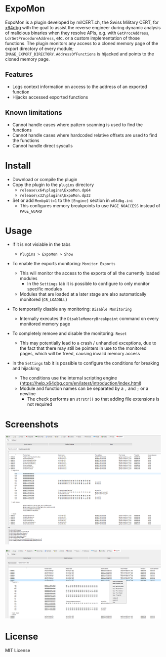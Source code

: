 # ExpoMon

ExpoMon is a plugin developed by milCERT.ch, the Swiss Military CERT, for [x64dbg](https://github.com/x64dbg/x64dbg) with the goal to assist the reverse engineer during dynamic analysis of malicious binaries when they resolve APIs, e.g. with `GetProcAddress`, `LdrGetProcedureAddress`, etc. or a custom implementation of those functions. The plugin monitors any access to a cloned memory page of the export directory of every module; `IMAGE_EXPORT_DIRECTORY.AddressOfFunctions` is hijacked and points to the cloned memory page.

## Features

- Logs context information on access to the address of an exported function
- Hijacks accessed exported functions

## Known limitations

- Cannot handle cases where pattern scanning is used to find the functions
- Cannot handle cases where hardcoded relative offsets are used to find the functions
- Cannot handle direct syscalls

# Install

- Download or compile the plugin 
- Copy the plugin to the `plugins` directory
	- `release\x64\plugins\ExpoMon.dp64`
	- `release\x32\plugins\ExpoMon.dp32`
- Set or add `MembpAlt=1` to the `[Engine]` section in `x64dbg.ini`
	- This configures memory breakpoints to use `PAGE_NOACCESS` instead of `PAGE_GUARD`

# Usage

- If it is not visiable in the tabs
	- `Plugins > ExpoMon > Show`
	
- To enable the exports monitoring: `Monitor Exports`
	- This will monitor the access to the exports of all the currently loaded modules
		- In the `Settings` tab it is possible to configure to only monitor specific modules
	- Modules that are loaded at a later stage are also automatically monitored (`CB_LOADDLL`)

- To temporarily disable any monitoring: `Disable Monitoring`
	- Internally executes the `DisableMemoryBreakpoint` command on every monitored memory page
	
- To completely remove and disable the monitoring: `Reset`
	- This may potentially lead to a crash / unhandled exceptions, due to the fact that there may still be pointers in use to the monitored pages, which will be freed, causing invalid memory access
	
- In the `Settings` tab it is possible to configure the conditions for breaking and hijacking
	- The conditions use the internal scripting engine (https://help.x64dbg.com/en/latest/introduction/index.html)
	- Module and function names can be separated by a `,` and `;` or a newline
		- The check performs an `strstr()` so that adding file extensions is not required
		
# Screenshots

![Accessed Exports](Assets/img01.png)

![Hijacked Exports](Assets/img02.png)

# License

MIT License
